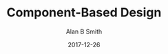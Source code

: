 ---
date: 2017-12-26
title: Component-Based Design
author: Alan B Smith
link: https://medium.com/@_alanbsmith/component-based-design-168811e0c4ab
description: We have an incredible design team.  One of the best things we’ve done in collaborating with them was shifting from page-based to component-based design. I’d like to share a bit about how we came to that decision.
tags:
- process

# ================================
# ARTICLE TAGS AVAILABLE
# ================================
# - animation
# - code
# - contribution
# - design-tokens
# - figma
# - leadership
# - patterns
# - process
# - sketch
# ================================
---